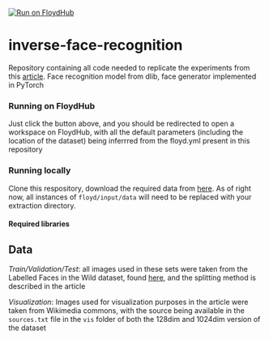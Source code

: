 [![Run on FloydHub](https://static.floydhub.com/button/button-small.svg)](https://floydhub.com/run?template=https://github.com/irhumshafkat/inverse-face-recognition) 
# inverse-face-recognition

Repository containing all code needed to replicate the experiments from this [article](https://blog.floydhub.com/inverting-facial-recognition-models/). Face recognition model from dlib, face generator implemented in PyTorch

### Running on FloydHub
 
Just click the button above, and you should be redirected to open a workspace on FloydHub, with all the default parameters (including the location of the dataset) being inferrred from the floyd.yml present in this repository

### Running locally

Clone this respository, download the required data from [here](https://www.floydhub.com/irhumshafkat/datasets/face-inversion-dataset/4). As of right now, all instances of `floyd/input/data` will need to be replaced with your extraction directory. 

#### Required libraries
 
## Data 

*Train/Validation/Test*: all images used in these sets were taken from the Labelled Faces in the Wild dataset, found [here](http://vis-www.cs.umass.edu/lfw/), and the splitting method is described in the article

*Visualization*: Images used for visualization purposes in the article were taken from Wikimedia commons, with the source being available in the `sources.txt` file in the `vis` folder of both the 128dim and 1024dim version of the dataset
